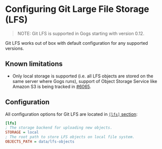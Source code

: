 # Configuring Git Large File Storage (LFS)

> NOTE: Git LFS is supported in Gogs starting with version 0.12.

Git LFS works out of box with default configuration for any supported versions.

## Known limitations

- Only local storage is supported (i.e. all LFS objects are stored on the same server where Gogs runs), support of Object Storage Service like Amazon S3 is being tracked in [#6065](https://github.com/gogs/gogs/issues/6065).

## Configuration

All configuration options for Git LFS are located in [`[lfs]` section](https://github.com/gogs/gogs/blob/44ea9604ed7440c2cf1105d965c2429ee225e8f6/conf/app.ini#L266-L270):

```ini
[lfs]
; The storage backend for uploading new objects.
STORAGE = local
; The root path to store LFS objects on local file system.
OBJECTS_PATH = data/lfs-objects
```
